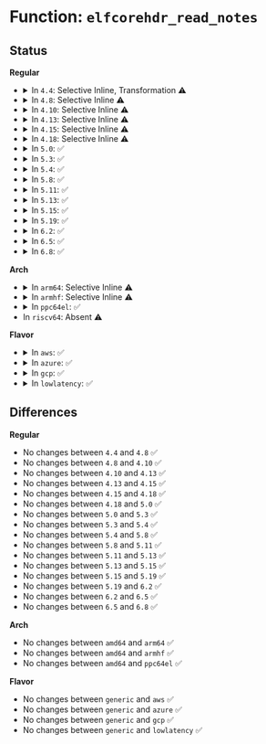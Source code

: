 # Function: <code>elfcorehdr_read_notes</code>

## Status
<b>Regular</b>
<ul>
<li>
<details>
<summary>In <code>4.4</code>: Selective Inline, Transformation ⚠️</summary>

```c
ssize_t elfcorehdr_read_notes(char *buf, size_t count, u64 *ppos);
```

**Collision:** Unique Global

**Inline:** Selective

**Transformation:** True

**Instances:**

```
In fs/proc/vmcore.c (ffffffff81287870)
Location: fs/proc/vmcore.c:152
Inline: True
```
**Symbols:**

```
ffffffff81287870-ffffffff8128788a: elfcorehdr_read_notes.localalias.6 (STB_LOCAL)
ffffffff81287870-ffffffff8128788a: elfcorehdr_read_notes (STB_WEAK)
```
</details>
</li>
<li>
<details>
<summary>In <code>4.8</code>: Selective Inline ⚠️</summary>

```c
ssize_t elfcorehdr_read_notes(char *buf, size_t count, u64 *ppos);
```

**Collision:** Unique Global

**Inline:** Selective

**Transformation:** False

**Instances:**

```
In fs/proc/vmcore.c (ffffffff812b4bc0)
Location: fs/proc/vmcore.c:152
Inline: True
```
**Symbols:**

```
ffffffff812b4bc0-ffffffff812b4bda: elfcorehdr_read_notes (STB_WEAK)
```
</details>
</li>
<li>
<details>
<summary>In <code>4.10</code>: Selective Inline ⚠️</summary>

```c
ssize_t elfcorehdr_read_notes(char *buf, size_t count, u64 *ppos);
```

**Collision:** Unique Global

**Inline:** Selective

**Transformation:** False

**Instances:**

```
In fs/proc/vmcore.c (ffffffff812ca450)
Location: fs/proc/vmcore.c:152
Inline: True
```
**Symbols:**

```
ffffffff812ca450-ffffffff812ca46a: elfcorehdr_read_notes (STB_WEAK)
```
</details>
</li>
<li>
<details>
<summary>In <code>4.13</code>: Selective Inline ⚠️</summary>

```c
ssize_t elfcorehdr_read_notes(char *buf, size_t count, u64 *ppos);
```

**Collision:** Unique Global

**Inline:** Selective

**Transformation:** False

**Instances:**

```
In fs/proc/vmcore.c (ffffffff812d7920)
Location: fs/proc/vmcore.c:152
Inline: True
```
**Symbols:**

```
ffffffff812d7920-ffffffff812d793a: elfcorehdr_read_notes (STB_WEAK)
```
</details>
</li>
<li>
<details>
<summary>In <code>4.15</code>: Selective Inline ⚠️</summary>

```c
ssize_t elfcorehdr_read_notes(char *buf, size_t count, u64 *ppos);
```

**Collision:** Unique Global

**Inline:** Selective

**Transformation:** False

**Instances:**

```
In fs/proc/vmcore.c (ffffffff812fc000)
Location: fs/proc/vmcore.c:152
Inline: True
```
**Symbols:**

```
ffffffff812fc000-ffffffff812fc01a: elfcorehdr_read_notes (STB_WEAK)
```
</details>
</li>
<li>
<details>
<summary>In <code>4.18</code>: Selective Inline ⚠️</summary>

```c
ssize_t elfcorehdr_read_notes(char *buf, size_t count, u64 *ppos);
```

**Collision:** Unique Global

**Inline:** Selective

**Transformation:** False

**Instances:**

```
In fs/proc/vmcore.c (ffffffff81329a70)
Location: fs/proc/vmcore.c:164
Inline: True
```
**Symbols:**

```
ffffffff81329a70-ffffffff81329a8a: elfcorehdr_read_notes (STB_WEAK)
```
</details>
</li>
<li>
<details>
<summary>In <code>5.0</code>: ✅</summary>

```c
ssize_t elfcorehdr_read_notes(char *buf, size_t count, u64 *ppos);
```

**Collision:** Unique Global

**Inline:** No

**Transformation:** False

**Instances:**

```
In fs/proc/vmcore.c (ffffffff81340f00)
Location: fs/proc/vmcore.c:174
Inline: False
```
**Symbols:**

```
ffffffff81340f00-ffffffff81340f45: elfcorehdr_read_notes (STB_WEAK)
```
</details>
</li>
<li>
<details>
<summary>In <code>5.3</code>: ✅</summary>

```c
ssize_t elfcorehdr_read_notes(char *buf, size_t count, u64 *ppos);
```

**Collision:** Unique Global

**Inline:** No

**Transformation:** False

**Instances:**

```
In fs/proc/vmcore.c (ffffffff81369300)
Location: fs/proc/vmcore.c:179
Inline: False
Direct callers:
  - fs/proc/vmcore.c:parse_crash_elf32_headers
  - fs/proc/vmcore.c:parse_crash_elf32_headers
  - fs/proc/vmcore.c:parse_crash_elf64_headers
  - fs/proc/vmcore.c:parse_crash_elf64_headers
```
**Symbols:**

```
ffffffff81369300-ffffffff81369329: elfcorehdr_read_notes (STB_WEAK)
```
</details>
</li>
<li>
<details>
<summary>In <code>5.4</code>: ✅</summary>

```c
ssize_t elfcorehdr_read_notes(char *buf, size_t count, u64 *ppos);
```

**Collision:** Unique Global

**Inline:** No

**Transformation:** False

**Instances:**

```
In fs/proc/vmcore.c (ffffffff81381550)
Location: fs/proc/vmcore.c:179
Inline: False
Direct callers:
  - fs/proc/vmcore.c:parse_crash_elf32_headers
  - fs/proc/vmcore.c:parse_crash_elf32_headers
  - fs/proc/vmcore.c:parse_crash_elf64_headers
  - fs/proc/vmcore.c:parse_crash_elf64_headers
```
**Symbols:**

```
ffffffff81381550-ffffffff81381579: elfcorehdr_read_notes (STB_WEAK)
```
</details>
</li>
<li>
<details>
<summary>In <code>5.8</code>: ✅</summary>

```c
ssize_t elfcorehdr_read_notes(char *buf, size_t count, u64 *ppos);
```

**Collision:** Unique Global

**Inline:** No

**Transformation:** False

**Instances:**

```
In fs/proc/vmcore.c (ffffffff813cbae0)
Location: fs/proc/vmcore.c:178
Inline: False
Direct callers:
  - fs/proc/vmcore.c:update_note_header_size_elf32
  - fs/proc/vmcore.c:update_note_header_size_elf64
```
**Symbols:**

```
ffffffff813cbae0-ffffffff813cbb09: elfcorehdr_read_notes (STB_WEAK)
```
</details>
</li>
<li>
<details>
<summary>In <code>5.11</code>: ✅</summary>

```c
ssize_t elfcorehdr_read_notes(char *buf, size_t count, u64 *ppos);
```

**Collision:** Unique Global

**Inline:** No

**Transformation:** False

**Instances:**

```
In fs/proc/vmcore.c (ffffffff813dd770)
Location: fs/proc/vmcore.c:178
Inline: False
Direct callers:
  - fs/proc/vmcore.c:update_note_header_size_elf32
  - fs/proc/vmcore.c:update_note_header_size_elf64
```
**Symbols:**

```
ffffffff813dd770-ffffffff813dd799: elfcorehdr_read_notes (STB_WEAK)
```
</details>
</li>
<li>
<details>
<summary>In <code>5.13</code>: ✅</summary>

```c
ssize_t elfcorehdr_read_notes(char *buf, size_t count, u64 *ppos);
```

**Collision:** Unique Global

**Inline:** No

**Transformation:** False

**Instances:**

```
In fs/proc/vmcore.c (ffffffff813e4650)
Location: fs/proc/vmcore.c:178
Inline: False
Direct callers:
  - fs/proc/vmcore.c:update_note_header_size_elf32
  - fs/proc/vmcore.c:update_note_header_size_elf64
```
**Symbols:**

```
ffffffff813e4650-ffffffff813e4679: elfcorehdr_read_notes (STB_WEAK)
```
</details>
</li>
<li>
<details>
<summary>In <code>5.15</code>: ✅</summary>

```c
ssize_t elfcorehdr_read_notes(char *buf, size_t count, u64 *ppos);
```

**Collision:** Unique Global

**Inline:** No

**Transformation:** False

**Instances:**

```
In fs/proc/vmcore.c (ffffffff81436220)
Location: fs/proc/vmcore.c:182
Inline: False
Direct callers:
  - fs/proc/vmcore.c:update_note_header_size_elf32
  - fs/proc/vmcore.c:update_note_header_size_elf64
```
**Symbols:**

```
ffffffff81436220-ffffffff81436249: elfcorehdr_read_notes (STB_WEAK)
```
</details>
</li>
<li>
<details>
<summary>In <code>5.19</code>: ✅</summary>

```c
ssize_t elfcorehdr_read_notes(char *buf, size_t count, u64 *ppos);
```

**Collision:** Unique Global

**Inline:** No

**Transformation:** False

**Instances:**

```
In fs/proc/vmcore.c (ffffffff814b0800)
Location: fs/proc/vmcore.c:211
Inline: False
Direct callers:
  - fs/proc/vmcore.c:update_note_header_size_elf32
  - fs/proc/vmcore.c:update_note_header_size_elf64
```
**Symbols:**

```
ffffffff814b0800-ffffffff814b08be: elfcorehdr_read_notes (STB_WEAK)
```
</details>
</li>
<li>
<details>
<summary>In <code>6.2</code>: ✅</summary>

```c
ssize_t elfcorehdr_read_notes(char *buf, size_t count, u64 *ppos);
```

**Collision:** Unique Global

**Inline:** No

**Transformation:** False

**Instances:**

```
In fs/proc/vmcore.c (ffffffff815470f0)
Location: fs/proc/vmcore.c:210
Inline: False
Direct callers:
  - fs/proc/vmcore.c:update_note_header_size_elf32
  - fs/proc/vmcore.c:update_note_header_size_elf64
```
**Symbols:**

```
ffffffff815470f0-ffffffff815471ae: elfcorehdr_read_notes (STB_WEAK)
```
</details>
</li>
<li>
<details>
<summary>In <code>6.5</code>: ✅</summary>

```c
ssize_t elfcorehdr_read_notes(char *buf, size_t count, u64 *ppos);
```

**Collision:** Unique Global

**Inline:** No

**Transformation:** False

**Instances:**

```
In fs/proc/vmcore.c (ffffffff8157ed10)
Location: fs/proc/vmcore.c:210
Inline: False
Direct callers:
  - fs/proc/vmcore.c:update_note_header_size_elf32
  - fs/proc/vmcore.c:update_note_header_size_elf64
```
**Symbols:**

```
ffffffff8157ed10-ffffffff8157edce: elfcorehdr_read_notes (STB_WEAK)
```
</details>
</li>
<li>
<details>
<summary>In <code>6.8</code>: ✅</summary>

```c
ssize_t elfcorehdr_read_notes(char *buf, size_t count, u64 *ppos);
```

**Collision:** Unique Global

**Inline:** No

**Transformation:** False

**Instances:**

```
In fs/proc/vmcore.c (ffffffff815b7750)
Location: fs/proc/vmcore.c:210
Inline: False
Direct callers:
  - fs/proc/vmcore.c:update_note_header_size_elf32
  - fs/proc/vmcore.c:update_note_header_size_elf64
```
**Symbols:**

```
ffffffff815b7750-ffffffff815b780e: elfcorehdr_read_notes (STB_WEAK)
```
</details>
</li>
</ul>
<b>Arch</b>
<ul>
<li>
<details>
<summary>In <code>arm64</code>: Selective Inline ⚠️</summary>

```c
ssize_t elfcorehdr_read_notes(char *buf, size_t count, u64 *ppos);
```

**Collision:** Unique Global

**Inline:** Selective

**Transformation:** False

**Instances:**

```
In fs/proc/vmcore.c (ffff80001044f408)
Location: fs/proc/vmcore.c:179
Inline: True
Direct callers:
  - fs/proc/vmcore.c:parse_crash_elf32_headers
  - fs/proc/vmcore.c:parse_crash_elf32_headers
  - fs/proc/vmcore.c:parse_crash_elf64_headers
  - fs/proc/vmcore.c:parse_crash_elf64_headers
```
**Symbols:**

```
ffff80001044f408-ffff80001044f45c: elfcorehdr_read_notes (STB_WEAK)
```
</details>
</li>
<li>
<details>
<summary>In <code>armhf</code>: Selective Inline ⚠️</summary>

```c
ssize_t elfcorehdr_read_notes(char *buf, size_t count, u64 *ppos);
```

**Collision:** Unique Global

**Inline:** Selective

**Transformation:** False

**Instances:**

```
In fs/proc/vmcore.c (c06127d8)
Location: fs/proc/vmcore.c:179
Inline: True
```
**Symbols:**

```
c06127d8-c0612810: elfcorehdr_read_notes (STB_WEAK)
```
</details>
</li>
<li>
<details>
<summary>In <code>ppc64el</code>: ✅</summary>

```c
ssize_t elfcorehdr_read_notes(char *buf, size_t count, u64 *ppos);
```

**Collision:** Unique Global

**Inline:** No

**Transformation:** False

**Instances:**

```
In fs/proc/vmcore.c (c0000000005671c0)
Location: fs/proc/vmcore.c:179
Inline: False
Direct callers:
  - fs/proc/vmcore.c:parse_crash_elf32_headers
  - fs/proc/vmcore.c:parse_crash_elf32_headers
  - fs/proc/vmcore.c:parse_crash_elf64_headers
  - fs/proc/vmcore.c:parse_crash_elf64_headers
```
**Symbols:**

```
c0000000005671c0-c0000000005671f8: elfcorehdr_read_notes (STB_WEAK)
```
</details>
</li>
<li>
In <code>riscv64</code>: Absent ⚠️
</li>
</ul>
<b>Flavor</b>
<ul>
<li>
<details>
<summary>In <code>aws</code>: ✅</summary>

```c
ssize_t elfcorehdr_read_notes(char *buf, size_t count, u64 *ppos);
```

**Collision:** Unique Global

**Inline:** No

**Transformation:** False

**Instances:**

```
In fs/proc/vmcore.c (ffffffff81379b30)
Location: fs/proc/vmcore.c:179
Inline: False
Direct callers:
  - fs/proc/vmcore.c:parse_crash_elf32_headers
  - fs/proc/vmcore.c:parse_crash_elf32_headers
  - fs/proc/vmcore.c:parse_crash_elf64_headers
  - fs/proc/vmcore.c:parse_crash_elf64_headers
```
**Symbols:**

```
ffffffff81379b30-ffffffff81379b59: elfcorehdr_read_notes (STB_WEAK)
```
</details>
</li>
<li>
<details>
<summary>In <code>azure</code>: ✅</summary>

```c
ssize_t elfcorehdr_read_notes(char *buf, size_t count, u64 *ppos);
```

**Collision:** Unique Global

**Inline:** No

**Transformation:** False

**Instances:**

```
In fs/proc/vmcore.c (ffffffff8136a600)
Location: fs/proc/vmcore.c:179
Inline: False
Direct callers:
  - fs/proc/vmcore.c:parse_crash_elf32_headers
  - fs/proc/vmcore.c:parse_crash_elf32_headers
  - fs/proc/vmcore.c:parse_crash_elf64_headers
  - fs/proc/vmcore.c:parse_crash_elf64_headers
```
**Symbols:**

```
ffffffff8136a600-ffffffff8136a629: elfcorehdr_read_notes (STB_WEAK)
```
</details>
</li>
<li>
<details>
<summary>In <code>gcp</code>: ✅</summary>

```c
ssize_t elfcorehdr_read_notes(char *buf, size_t count, u64 *ppos);
```

**Collision:** Unique Global

**Inline:** No

**Transformation:** False

**Instances:**

```
In fs/proc/vmcore.c (ffffffff81377600)
Location: fs/proc/vmcore.c:179
Inline: False
Direct callers:
  - fs/proc/vmcore.c:parse_crash_elf32_headers
  - fs/proc/vmcore.c:parse_crash_elf32_headers
  - fs/proc/vmcore.c:parse_crash_elf64_headers
  - fs/proc/vmcore.c:parse_crash_elf64_headers
```
**Symbols:**

```
ffffffff81377600-ffffffff81377629: elfcorehdr_read_notes (STB_WEAK)
```
</details>
</li>
<li>
<details>
<summary>In <code>lowlatency</code>: ✅</summary>

```c
ssize_t elfcorehdr_read_notes(char *buf, size_t count, u64 *ppos);
```

**Collision:** Unique Global

**Inline:** No

**Transformation:** False

**Instances:**

```
In fs/proc/vmcore.c (ffffffff8138b0b0)
Location: fs/proc/vmcore.c:179
Inline: False
Direct callers:
  - fs/proc/vmcore.c:parse_crash_elf32_headers
  - fs/proc/vmcore.c:parse_crash_elf32_headers
  - fs/proc/vmcore.c:parse_crash_elf64_headers
  - fs/proc/vmcore.c:parse_crash_elf64_headers
```
**Symbols:**

```
ffffffff8138b0b0-ffffffff8138b0d9: elfcorehdr_read_notes (STB_WEAK)
```
</details>
</li>
</ul>

## Differences
<b>Regular</b>
<ul>
<li>
No changes between <code>4.4</code> and <code>4.8</code> ✅
</li>
<li>
No changes between <code>4.8</code> and <code>4.10</code> ✅
</li>
<li>
No changes between <code>4.10</code> and <code>4.13</code> ✅
</li>
<li>
No changes between <code>4.13</code> and <code>4.15</code> ✅
</li>
<li>
No changes between <code>4.15</code> and <code>4.18</code> ✅
</li>
<li>
No changes between <code>4.18</code> and <code>5.0</code> ✅
</li>
<li>
No changes between <code>5.0</code> and <code>5.3</code> ✅
</li>
<li>
No changes between <code>5.3</code> and <code>5.4</code> ✅
</li>
<li>
No changes between <code>5.4</code> and <code>5.8</code> ✅
</li>
<li>
No changes between <code>5.8</code> and <code>5.11</code> ✅
</li>
<li>
No changes between <code>5.11</code> and <code>5.13</code> ✅
</li>
<li>
No changes between <code>5.13</code> and <code>5.15</code> ✅
</li>
<li>
No changes between <code>5.15</code> and <code>5.19</code> ✅
</li>
<li>
No changes between <code>5.19</code> and <code>6.2</code> ✅
</li>
<li>
No changes between <code>6.2</code> and <code>6.5</code> ✅
</li>
<li>
No changes between <code>6.5</code> and <code>6.8</code> ✅
</li>
</ul>
<b>Arch</b>
<ul>
<li>
No changes between <code>amd64</code> and <code>arm64</code> ✅
</li>
<li>
No changes between <code>amd64</code> and <code>armhf</code> ✅
</li>
<li>
No changes between <code>amd64</code> and <code>ppc64el</code> ✅
</li>
</ul>
<b>Flavor</b>
<ul>
<li>
No changes between <code>generic</code> and <code>aws</code> ✅
</li>
<li>
No changes between <code>generic</code> and <code>azure</code> ✅
</li>
<li>
No changes between <code>generic</code> and <code>gcp</code> ✅
</li>
<li>
No changes between <code>generic</code> and <code>lowlatency</code> ✅
</li>
</ul>
